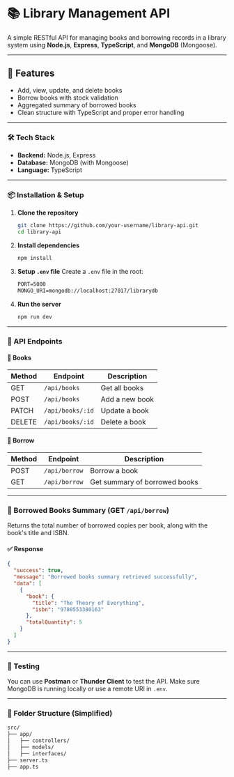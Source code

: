 # 📚 Library Management API

A simple RESTful API for managing books and borrowing records in a library system using **Node.js**, **Express**, **TypeScript**, and **MongoDB** (Mongoose).

---

## 🚀 Features

* Add, view, update, and delete books
* Borrow books with stock validation
* Aggregated summary of borrowed books
* Clean structure with TypeScript and proper error handling

---

### 🛠️ Tech Stack

* **Backend:** Node.js, Express
* **Database:** MongoDB (with Mongoose)
* **Language:** TypeScript

---

### 📦 Installation & Setup

1. **Clone the repository**

   ```bash
   git clone https://github.com/your-username/library-api.git
   cd library-api
   ```

2. **Install dependencies**

   ```bash
   npm install
   ```

3. **Setup `.env` file**
   Create a `.env` file in the root:

   ```md
   PORT=5000
   MONGO_URI=mongodb://localhost:27017/librarydb
   ```

4. **Run the server**

   ```bash
   npm run dev
   ```

---

### 🔗 API Endpoints

#### 📘 Books

| Method | Endpoint         | Description    |
| ------ | ---------------- | -------------- |
| GET    | `/api/books`     | Get all books  |
| POST   | `/api/books`     | Add a new book |
| PATCH  | `/api/books/:id` | Update a book  |
| DELETE | `/api/books/:id` | Delete a book  |

#### 📗 Borrow

| Method | Endpoint      | Description                   |
| ------ | ------------- | ----------------------------- |
| POST   | `/api/borrow` | Borrow a book                 |
| GET    | `/api/borrow` | Get summary of borrowed books |

---

### 🧾 Borrowed Books Summary (GET `/api/borrow`)

Returns the total number of borrowed copies per book, along with the book's title and ISBN.

#### ✅ Response

```json
{
  "success": true,
  "message": "Borrowed books summary retrieved successfully",
  "data": [
    {
      "book": {
        "title": "The Theory of Everything",
        "isbn": "9780553380163"
      },
      "totalQuantity": 5
    }
  ]
}
```

---

### 🧪 Testing

You can use **Postman** or **Thunder Client** to test the API. Make sure MongoDB is running locally or use a remote URI in `.env`.

---

### 📂 Folder Structure (Simplified)

```md
src/
├── app/
│   ├── controllers/
│   ├── models/
│   ├── interfaces/
├── server.ts
├── app.ts
```
